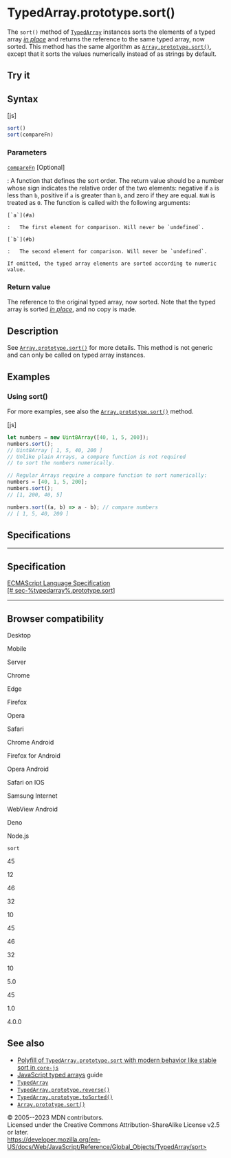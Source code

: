 TypedArray.prototype.sort()
===========================

 
The `sort()` method of [`TypedArray`](../typedarray) instances sorts the
elements of a typed array *[in
place](https://en.wikipedia.org/wiki/In-place_algorithm)* and returns
the reference to the same typed array, now sorted. This method has the
same algorithm as [`Array.prototype.sort()`](../array/sort), except that
it sorts the values numerically instead of as strings by default.


 
Try it 
------

 



 
Syntax
------

 
 
 
[js]


```js
sort()
sort(compareFn)
```




 
### Parameters

 

[`compareFn`](#comparefn) [Optional]

:   A function that defines the sort order. The return value should be a
    number whose sign indicates the relative order of the two elements:
    negative if `a` is less than `b`, positive if `a` is greater than
    `b`, and zero if they are equal. `NaN` is treated as `0`. The
    function is called with the following arguments:

    [`a`](#a)

    :   The first element for comparison. Will never be `undefined`.

    [`b`](#b)

    :   The second element for comparison. Will never be `undefined`.

    If omitted, the typed array elements are sorted according to numeric
    value.



 
### Return value 

 
The reference to the original typed array, now sorted. Note that the
typed array is sorted *[in
place](https://en.wikipedia.org/wiki/In-place_algorithm)*, and no copy
is made.



 
Description
-----------

 
See [`Array.prototype.sort()`](../array/sort) for more details. This
method is not generic and can only be called on typed array instances.



 
Examples
--------


 
### Using sort() 

 
For more examples, see also the
[`Array.prototype.sort()`](../array/sort) method.

 
 
[js]


```js
let numbers = new Uint8Array([40, 1, 5, 200]);
numbers.sort();
// Uint8Array [ 1, 5, 40, 200 ]
// Unlike plain Arrays, a compare function is not required
// to sort the numbers numerically.

// Regular Arrays require a compare function to sort numerically:
numbers = [40, 1, 5, 200];
numbers.sort();
// [1, 200, 40, 5]

numbers.sort((a, b) => a - b); // compare numbers
// [ 1, 5, 40, 200 ]
```




Specifications
--------------

 
  -----------------------------------------------------------------------
  Specification
  -----------------------------------------------------------------------
  [ECMAScript Language Specification\
  [\# sec-%typedarray%.prototype.sort]](#)

  -----------------------------------------------------------------------


Browser compatibility 
---------------------

 


Desktop

Mobile

Server

Chrome

Edge

Firefox

Opera

Safari

Chrome Android

Firefox for Android

Opera Android

Safari on IOS

Samsung Internet

WebView Android

Deno

Node.js

`sort`

45

12

46

32

10

45

46

32

10

5.0

45

1.0

4.0.0

 
See also 
--------

 
-   [Polyfill of `TypedArray.prototype.sort` with modern behavior like
    stable sort in
    `core-js`](https://github.com/zloirock/core-js#ecmascript-typed-arrays)
-   [JavaScript typed
    arrays](https://developer.mozilla.org/en-US/docs/Web/JavaScript/Guide/Typed_arrays)
    guide
-   [`TypedArray`](../typedarray)
-   [`TypedArray.prototype.reverse()`](reverse)
-   [`TypedArray.prototype.toSorted()`](tosorted)
-   [`Array.prototype.sort()`](../array/sort)



 
© 2005--2023 MDN contributors.\
Licensed under the Creative Commons Attribution-ShareAlike License v2.5
or later.\
https://developer.mozilla.org/en-US/docs/Web/JavaScript/Reference/Global_Objects/TypedArray/sort>


